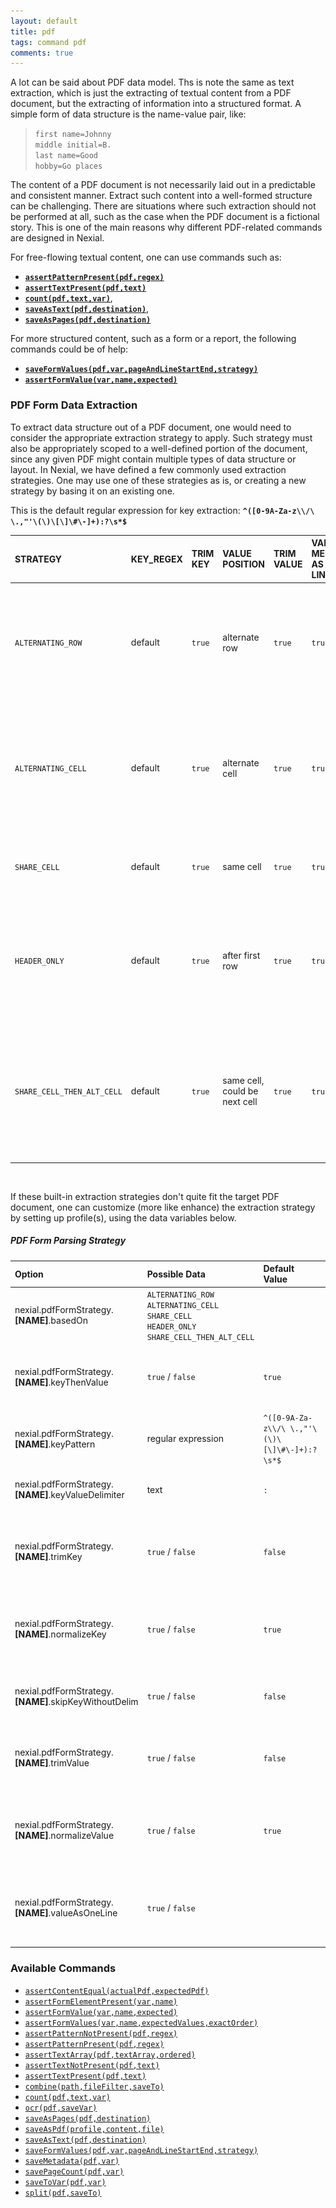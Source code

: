 ```yaml
---
layout: default
title: pdf
tags: command pdf
comments: true
---
```



A lot can be said about PDF data model. Ths is note the same as text extraction, which is just the extracting of 
textual content from a PDF document, but the extracting of information into a structured format. A simple form of data 
structure is the name-value pair, like:

> `first name=Johnny`<br/>
> `middle initial=B.`<br/>
> `last name=Good`<br/>
> `hobby=Go places`<br/>

The content of a PDF document is not necessarily laid out in a predictable and consistent manner. Extract such content 
into a well-formed structure can be challenging. There are situations where such extraction should not be performed at 
all, such as the case when the PDF document is a fictional story. This is one of the main reasons why different 
PDF-related commands are designed in Nexial. 

For free-flowing textual content, one can use commands such as:
- [**`assertPatternPresent(pdf,regex)`**](assertPatternPresent(pdf,regex))
- [**`assertTextPresent(pdf,text)`**](assertTextPresent(pdf,text))
- [**`count(pdf,text,var)`**](count(pdf,text,var)), 
- [**`saveAsText(pdf,destination)`**](saveAsText(pdf,destination)), 
- [**`saveAsPages(pdf,destination)`**](saveAsPages(pdf,destination)) 

For more structured content, such as a form or a report, the following commands could be of help:
- [**`saveFormValues(pdf,var,pageAndLineStartEnd,strategy)`**](saveFormValues(pdf,var,pageAndLineStartEnd,strategy))
- [**`assertFormValue(var,name,expected)`**](assertFormValue(var,name,expected))


### PDF Form Data Extraction
To extract data structure out of a PDF document, one would need to consider the appropriate extraction strategy to 
apply. Such strategy must also be appropriately scoped to a well-defined portion of the document, since any given PDF 
might contain multiple types of data structure or layout. In Nexial, we have defined a few commonly used extraction 
strategies. One may use one of these strategies as is, or creating a new strategy by basing it on an existing one.

This is the default regular expression for key extraction: **`^([0-9A-Za-z\\/\ \.,"'\(\)\[\]\#\-]+):?\s*$`**

| STRATEGY                 | KEY_REGEX | TRIM KEY | VALUE POSITION               | TRIM VALUE | VALUE MERGED AS 1 LINE | Description                                                                                                                                                                                         | Example             |
|:-------------------------|:----------|:---------|:-----------------------------|:-----------|:-----------------------|:----------------------------------------------------------------------------------------------------------------------------------------------------------------------------------------------------|:--------------------|
|`ALTERNATING_ROW`         |default    |`true`    |alternate row                 |`true`      |`true`                  |The name and value are laid out in alternating row.<br/>In the example (right),`STREET ADDRESS` would be<br/>considered in a separate row than its corresponding<br/>value `2200 West Empire Ave.,`  |![](image/pdf_01.png)|
|`ALTERNATING_CELL`        |default    |`true`    |alternate cell                |`true`      |`true`                  |The name and value are laid out in alternative cell.<br/>In the example (right), `Employee Gross` is presented in<br/>one cell, while its corresponding value `$1,334,694.40`<br/>is in another.     |![](image/pdf_02.png)|
|`SHARE_CELL`              |default    |`true`    |same cell                     |`true`      |`true`                  |Both the name and value are stored in the same cell,<br/>forming a contiguous string of text.                                                                                                        |![](image/pdf_03.png)|
|`HEADER_ONLY`             |default    |`true`    |after first row               |`true`      |`true`                  |All the name of the target data structure are laid<br/>out horizontally across the same line (like table<br/>header), while the corresponding values are laid<br/>out in subsequent lines (like CSV).|![](image/pdf_04.png)|
|`SHARE_CELL_THEN_ALT_CELL`|default    |`true`    |same cell, could be next cell |`true`      |`true`                  |This is a combination of `SHARE_CELL` and<br/>`ALTERNATING_CELL`. The `SHARE_CELL`strategy is tried<br/>first, and in need be the `ALTERNATING_CELL` strategy is<br/>employed as backup.             |                     |

<br/>

If these built-in extraction strategies don't quite fit the target PDF document, one can customize (more like enhance) 
the extraction strategy by setting up profile(s), using the data variables below.

##### PDF Form Parsing Strategy

| Option                                              | Possible Data                                                                                            | Default Value                               | Description                                                             | 
|:----------------------------------------------------|:---------------------------------------------------------------------------------------------------------|:--------------------------------------------|:------------------------------------------------------------------------|
|nexial.pdfFormStrategy.**[NAME]**.basedOn            |`ALTERNATING_ROW`<br/>`ALTERNATING_CELL`<br/>`SHARE_CELL`<br/>`HEADER_ONLY`<br/>`SHARE_CELL_THEN_ALT_CELL`|                                             |use one of the strategies as your starting point                         |
|nexial.pdfFormStrategy.**[NAME]**.keyThenValue       |`true` / `false`                                                                                          |`true`                                       |should the form 'key' appear before the corresponding 'value'?           |
|nexial.pdfFormStrategy.**[NAME]**.keyPattern         |regular expression                                                                                        |`^([0-9A-Za-z\\/\ \.,"'\(\)\[\]\#\-]+):?\s*$`|the extraction pattern for form 'key'                                    |
|nexial.pdfFormStrategy.**[NAME]**.keyValueDelimiter  |text                                                                                                      |`:`                                          |the delimiter between form 'key' and 'value'                             |
|nexial.pdfFormStrategy.**[NAME]**.trimKey            |`true` / `false`                                                                                          |`false`                                      |should Nexial remove leading and ending spaces from extracted form 'key'?|
|nexial.pdfFormStrategy.**[NAME]**.normalizeKey       |`true` / `false`                                                                                          |`true`                                       |should Nexial remove duplicate whitespaces from extracted form 'key'?    |
|nexial.pdfFormStrategy.**[NAME]**.skipKeyWithoutDelim|`true` / `false`                                                                                          |`false`                                      |should the extracted form 'key' without 'value' be removed?              |
|nexial.pdfFormStrategy.**[NAME]**.trimValue          |`true` / `false`                                                                                          |`false`                                      |should Nexial remove leading and ending spaces from form 'value'?        |
|nexial.pdfFormStrategy.**[NAME]**.normalizeValue     |`true` / `false`                                                                                          |`true`                                       |should Nexial remove duplicate whitespaces from extracted form 'value'?  |
|nexial.pdfFormStrategy.**[NAME]**.valueAsOneLine     |`true` / `false`                                                                                          |                                             |should Nexial remove newline characters from extracted form 'value'?     |


### Available Commands
- [`assertContentEqual(actualPdf,expectedPdf)`](assertContentEqual(actualPdf,expectedPdf))
- [`assertFormElementPresent(var,name)`](assertFormElementPresent(var,name))
- [`assertFormValue(var,name,expected)`](assertFormValue(var,name,expected))
- [`assertFormValues(var,name,expectedValues,exactOrder)`](assertFormValues(var,name,expectedValues,exactOrder))
- [`assertPatternNotPresent(pdf,regex)`](assertPatternNotPresent(pdf,regex))
- [`assertPatternPresent(pdf,regex)`](assertPatternPresent(pdf,regex))
- [`assertTextArray(pdf,textArray,ordered)`](assertTextArray(pdf,textArray,ordered))
- [`assertTextNotPresent(pdf,text)`](assertTextNotPresent(pdf,text))
- [`assertTextPresent(pdf,text)`](assertTextPresent(pdf,text))
- [`combine(path,fileFilter,saveTo)`](combine(path,fileFilter,saveTo))
- [`count(pdf,text,var)`](count(pdf,text,var))
- [`ocr(pdf,saveVar)`](ocr(pdf,saveVar))
- [`saveAsPages(pdf,destination)`](saveAsPages(pdf,destination))
- [`saveAsPdf(profile,content,file)`](saveAsPdf(profile,content,file))
- [`saveAsText(pdf,destination)`](saveAsText(pdf,destination))
- [`saveFormValues(pdf,var,pageAndLineStartEnd,strategy)`](saveFormValues(pdf,var,pageAndLineStartEnd,strategy))
- [`saveMetadata(pdf,var)`]( saveMetadata(pdf,var))
- [`savePageCount(pdf,var)`](savePageCount(pdf,var))
- [`saveToVar(pdf,var)`](saveToVar(pdf,var))
- [`split(pdf,saveTo)`](split(pdf,saveTo))